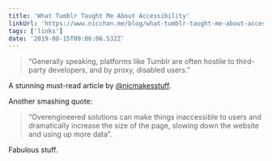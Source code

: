 ```yaml
---
title: 'What Tumblr Taught Me About Accessibility'
linkUrl: 'https://www.nicchan.me/blog/what-tumblr-taught-me-about-accessibility/'
tags: ['links']
date: '2019-08-15T09:06:06.532Z'
---
```


> “Generally speaking, platforms like Tumblr are often hostile to third-party developers, and by proxy, disabled users.”

A stunning must-read article by [@nicmakesstuff](//twitter.com/nicmakesstuff).

Another smashing quote:

> “Overengineered solutions can make things inaccessible to users and dramatically increase the size of the page, slowing down the website and using up more data”.

Fabulous stuff.
